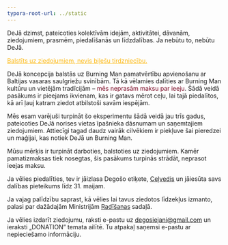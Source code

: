 ```yaml
---
typora-root-url: ../static
---
```


DeJā dzimst, pateicoties kolektīvām idejām, aktivitātei, dāvanām, ziedojumiem, prasmēm, piedalīšanās un līdzdalības. Ja nebūtu to, nebūtu DeJā.

<span style="color:#fdb913;"><u>Balstīts uz ziedojumiem, nevis biļešu tirdzniecību.</u></span>

DeJā koncepcija balstās uz Burning Man pamatvērtību apvienošanu ar Baltijas vasaras saulgriežu svinībām. Tā kā vēlamies dalīties ar Burning Man kultūru un vietējām tradīcijām – <span style="color:#77011e;">mēs neprasām maksu par ieeju</span>. Šādā veidā pasākums ir pieejams ikvienam, kas ir gatavs mērot ceļu, lai tajā piedalītos, kā arī ļauj katram ziedot atbilstoši savām iespējām. 

Mēs esam varējuši turpināt šo eksperimentu šādā veidā jau trīs gadus, pateicoties DeJā norises vietas īpašnieka dāsnumam un saņemtajiem ziedojumiem. Attiecīgi tagad daudz vairāk cilvēkiem ir piekļuve šai pieredzei un maģijai, kas notiek DeJā un Burning Man.

Mūsu mērķis ir turpināt darboties, balstoties uz ziedojumiem. Kamēr pamatizmaksas tiek nosegtas, šis pasākums turpinās strādāt, neprasot ieejas maksu.

Ja vēlies piedalīties, tev ir jāizlasa Degošo etiķete, [Ceļvedis](https://dejā.lv/en/survival-guide) un jāiesūta savs dalības pieteikums līdz 31. maijam.

Ja vajag palīdzību saprast, kā vēlies lai tavus ziedotos līdzekļus izmanto, palasi par dažādajām Ministrijām [Radīšanas](https://dejā.lv/en/creation/volunteering)  sadaļā.

Ja vēlies izdarīt ziedojumu, raksti e-pastu uz [degosiejani@gmail.com](mailto:degosiejani@gmail.com) un ieraksti „DONATION” temata ailītē. Tu atpakaļ saņemsi e-pastu ar nepieciešamo informāciju.
